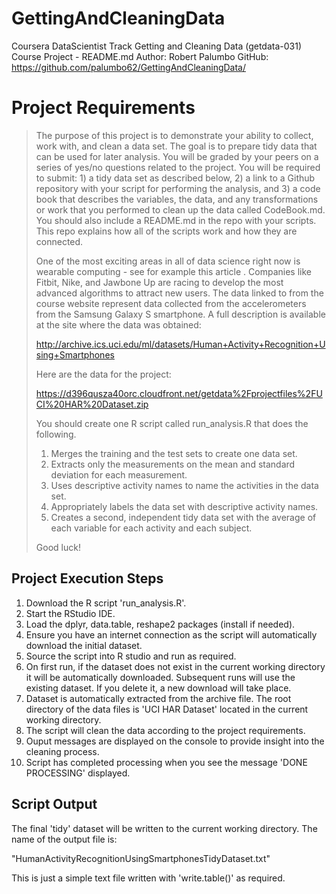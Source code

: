 # GettingAndCleaningData

Coursera DataScientist Track
Getting and Cleaning Data (getdata-031)
Course Project - README.md
Author: Robert Palumbo
GitHub: https://github.com/palumbo62/GettingAndCleaningData/


Project Requirements
===========================

> The purpose of this project is to demonstrate your ability to collect, work with, and clean a data set. The goal is to prepare tidy data that can be used for later analysis. You will be graded by your peers on a series of yes/no questions related to the project. You will be required to submit: 1) a tidy data set as described below, 2) a link to a Github repository with your script for performing the analysis, and 3) a code book that describes the variables, the data, and any transformations or work that you performed to clean up the data called CodeBook.md. You should also include a README.md in the repo with your scripts. This repo explains how all of the scripts work and how they are connected.
>
> One of the most exciting areas in all of data science right now is wearable computing - see for example this article . Companies like Fitbit, Nike, and Jawbone Up are racing to develop the most advanced algorithms to attract new users. The data linked to from the course website represent data collected from the accelerometers from the Samsung Galaxy S smartphone. A full description is available at the site where the data was obtained:
>
> http://archive.ics.uci.edu/ml/datasets/Human+Activity+Recognition+Using+Smartphones
>
> Here are the data for the project:
>
>https://d396qusza40orc.cloudfront.net/getdata%2Fprojectfiles%2FUCI%20HAR%20Dataset.zip
>
>You should create one R script called run_analysis.R that does the following.
>
> 1. Merges the training and the test sets to create one data set.
> 2. Extracts only the measurements on the mean and standard deviation for each measurement.
> 3. Uses descriptive activity names to name the activities in the data set.
> 4. Appropriately labels the data set with descriptive activity names.
> 5. Creates a second, independent tidy data set with the average of each variable for each activity and each subject.
>
>Good luck!
>

Project Execution Steps
-----------------------

1. Download the R script 'run_analysis.R'.
2. Start the RStudio IDE.
3. Load the dplyr, data.table, reshape2 packages (install if needed).
4. Ensure you have an internet connection as the script will automatically download the initial dataset.
4. Source the script into R studio and run as required.
5. On first run, if the dataset does not exist in the current working directory it will be automatically downloaded. Subsequent runs will use the existing dataset. If you delete it, a new download will take place.
6. Dataset is automatically extracted from the archive file. The root directory of the data files is 'UCI HAR Dataset' located in the current working directory.
6. The script will clean the data according to the project requirements.
7. Ouput messages are displayed on the console to provide insight into the cleaning process.
8. Script has completed processing when you see the message 'DONE PROCESSING' displayed.

Script Output
-------------

The final 'tidy' dataset will be written to the current working directory.  The name of the output file is:

  "HumanActivityRecognitionUsingSmartphonesTidyDataset.txt"
  
This is just a simple text file written with 'write.table()' as required.
